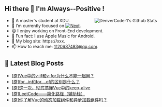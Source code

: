 ## Hi there 👋 I'm Always--Positive !
<div>
  <img alt="DenverCoder1's Github Stats" src="https://denvercoder1-github-readme-stats.vercel.app/api?username=qq1120637483&show_icons=true&count_private=true&theme=react&hide_border=true&hide_title=true&bg_color=1F222E&title_color=F85D7F&icon_color=F8D866" align= "right" />

- 🎒 A master's student at XDU. 
- 🔬 I’m currently focused on [![Next](https://img.shields.io/badge/-Next-brightgreen)](https://). 
- 😋 I enjoy working on Front-End development.
- 🎵 Fun fact: I use Apple Music for Android.
- 📝 My blog site: https://xxx.
- 📫 How to reach me:  1120637483@qq.com.
</div>  


## 📕 Latest Blog Posts

<!-- BLOG-POST-LIST:START -->
- [[原]Vue中的v-if和v-for为什么不能一起用？](https://blog.csdn.net/sinat_41696687/article/details/124080956)
- [[原]for...in和for....of的区别是什么？](https://blog.csdn.net/sinat_41696687/article/details/124078140)
- [[原]这一次，彻底搞懂Vue中的keep-alive](https://blog.csdn.net/sinat_41696687/article/details/124077528)
- [[原]LeetCode——简化路径（辅助栈）](https://blog.csdn.net/sinat_41696687/article/details/124072094)
- [[原]你了解Vue的动态加载组件和异步加载组件吗？](https://blog.csdn.net/sinat_41696687/article/details/124064003)
<!-- BLOG-POST-LIST:END -->









